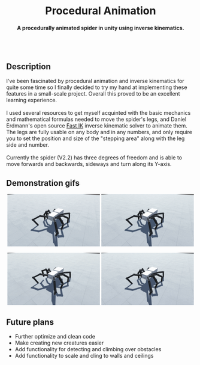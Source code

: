 <br />
<p align="center">
  <h1 align="center">Procedural Animation</h1>
  <h4 align="center">A procedurally animated spider in unity using inverse kinematics.</h4>

</p>
<br />
<br />

## Description
I've been fascinated by procedural animation and inverse kinematics for quite some time so I finally decided to try my hand at implementing these features in a small-scale project. Overall this proved to be an excellent learning experience.
<br> <br/>
I used several resources to get myself acquinted with the basic mechanics and mathematical formulas needed to move the spider's legs, and Daniel Erdmann's open source [Fast IK](https://assetstore.unity.com/packages/tools/animation/fast-ik-139972) inverse kinematic solver to animate them. The legs are fully usable on any body and in any numbers, and only require you to set the position and size of the "stepping area" along with the leg side and number.
<br> <br/>
Currently the spider (V2.2) has three degrees of freedom and is able to move forwards and backwards, sideways and turn along its Y-axis.


## Demonstration gifs
<p align="center">
  <img src="./images/ForwardAndBack.gif" alt="Forward and back" width="49%" >
  <img src="./images/Sideways.gif" alt="Sideways" width="49%" >
<p/>

<p align="center">
  <img src="./images/Turning.gif" alt="Turning" width="49%" >
  <img src="./images/AllTogether.gif" alt="All together" width="49%" >
<p/>


## Future plans
- Further optimize and clean code
- Make creating new creatures easier
- Add functionality for detecting and climbing over obstacles
- Add functionality to scale and cling to walls and ceilings
